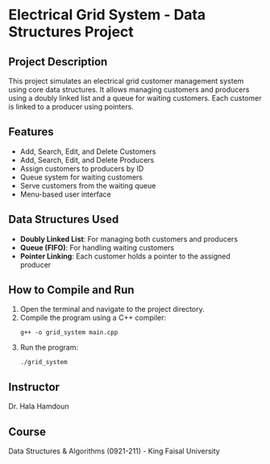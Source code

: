 # Electrical Grid System - Data Structures Project

## Project Description
This project simulates an electrical grid customer management system using core data structures. It allows managing customers and producers using a doubly linked list and a queue for waiting customers. Each customer is linked to a producer using pointers.

## Features
- Add, Search, Edit, and Delete Customers
- Add, Search, Edit, and Delete Producers
- Assign customers to producers by ID
- Queue system for waiting customers
- Serve customers from the waiting queue
- Menu-based user interface

## Data Structures Used
- **Doubly Linked List**: For managing both customers and producers
- **Queue (FIFO)**: For handling waiting customers
- **Pointer Linking**: Each customer holds a pointer to the assigned producer

## How to Compile and Run
1. Open the terminal and navigate to the project directory.
2. Compile the program using a C++ compiler:
   ```
   g++ -o grid_system main.cpp
   ```
3. Run the program:
   ```
   ./grid_system
   ```

## Instructor
Dr. Hala Hamdoun

## Course
Data Structures & Algorithms (0921-211) - King Faisal University
